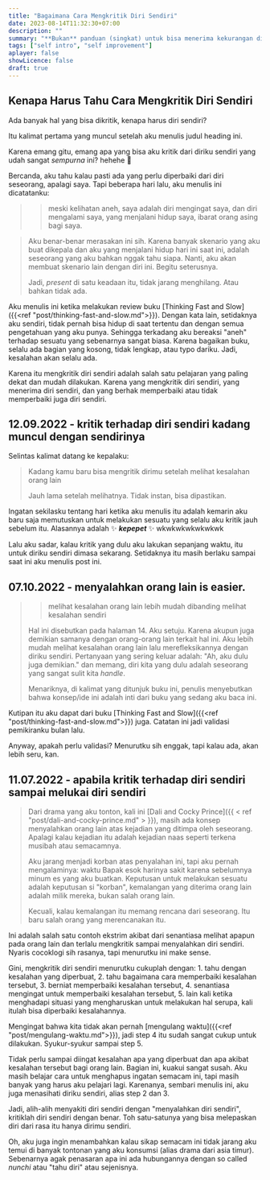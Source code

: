 ```yaml
---
title: "Bagaimana Cara Mengkritik Diri Sendiri"
date: 2023-08-14T11:32:30+07:00
description: "" 
summary: "**Bukan** panduan (singkat) untuk bisa menerima kekurangan diri sendiri."
tags: ["self intro", "self improvement"]
aplayer: false
showLicence: false
draft: true
---
```


## Kenapa Harus Tahu Cara Mengkritik Diri Sendiri

Ada banyak hal yang bisa dikritik, kenapa harus diri sendiri?

Itu kalimat pertama yang muncul setelah aku menulis judul heading ini. 

Karena emang gitu, emang apa yang bisa aku kritik dari diriku sendiri yang udah sangat *sempurna* ini? hehehe :information_desk_person:

Bercanda, aku tahu kalau pasti ada yang perlu diperbaiki dari diri seseorang, apalagi saya. Tapi beberapa hari lalu, aku menulis ini dicatatanku:

>>meski kelihatan aneh, saya adalah diri mengingat saya, dan diri mengalami saya, yang menjalani hidup saya, ibarat orang asing bagi saya.

>Aku benar-benar merasakan ini sih. Karena banyak skenario yang aku buat dikepala dan aku yang menjalani hidup hari ini saat ini, adalah seseorang yang aku bahkan nggak tahu siapa. Nanti, aku akan membuat skenario lain dengan diri ini. Begitu seterusnya.
>
>Jadi, *present* di satu keadaan itu, tidak jarang menghilang. Atau bahkan tidak ada.

Aku menulis ini ketika melakukan review buku [Thinking Fast and Slow]({{<ref "post/thinking-fast-and-slow.md">}}). Dengan kata lain, setidaknya aku sendiri, tidak pernah bisa hidup di saat tertentu dan dengan semua pengetahuan yang aku punya. Sehingga terkadang aku bereaksi "aneh" terhadap sesuatu yang sebenarnya sangat biasa. Karena bagaikan buku, selalu ada bagian yang kosong, tidak lengkap, atau typo dariku. Jadi, kesalahan akan selalu ada.

Karena itu mengkritik diri sendiri adalah salah satu pelajaran yang paling dekat dan mudah dilakukan. Karena yang mengkritik diri sendiri, yang menerima diri sendiri, dan yang berhak memperbaiki atau tidak memperbaiki juga diri sendiri.

## 12.09.2022 - kritik terhadap diri sendiri kadang muncul dengan sendirinya

Selintas kalimat datang ke kepalaku:

>Kadang kamu baru bisa mengritik dirimu setelah melihat kesalahan orang lain
>
>Jauh lama setelah melihatnya. Tidak instan, bisa dipastikan.

Ingatan sekilasku tentang hari ketika aku menulis itu adalah kemarin aku baru saja memutuskan untuk melakukan sesuatu yang selalu aku kritik jauh sebelum itu. Alasannya adalah :sparkles: ***kepepet*** :sparkles: wkwkwkwkwkwkwk

Lalu aku sadar, kalau kritik yang dulu aku lakukan sepanjang waktu, itu untuk diriku sendiri dimasa sekarang. Setidaknya itu masih berlaku sampai saat ini aku menulis post ini.


## 07.10.2022 - menyalahkan orang lain is easier.

>>melihat kesalahan orang lain lebih mudah dibanding melihat kesalahan sendiri
>
>Hal ini disebutkan pada halaman 14. Aku setuju. Karena akupun juga demikian samanya dengan orang-orang lain terkait hal ini. Aku lebih mudah melihat kesalahan orang lain lalu merefleksikannya dengan diriku sendiri. Pertanyaan yang sering keluar adalah: "Ah, aku dulu juga demikian." dan memang, diri kita yang dulu adalah seseorang yang sangat sulit kita *handle*.
>
>Menariknya, di kalimat yang ditunjuk buku ini, penulis menyebutkan bahwa konsep/ide ini adalah inti dari buku yang sedang aku baca ini.

Kutipan itu aku dapat dari buku [Thinking Fast and Slow]({{<ref "post/thinking-fast-and-slow.md">}}) juga. Catatan ini jadi validasi pemikiranku bulan lalu. 

Anyway, apakah perlu validasi? Menurutku sih enggak, tapi kalau ada, akan lebih seru, kan.

## 11.07.2022 - apabila kritik terhadap diri sendiri sampai melukai diri sendiri

> Dari drama yang aku tonton, kali ini [Dali and Cocky Prince]({{ < ref "post/dali-and-cocky-prince.md" > }}), masih ada konsep menyalahkan orang lain atas kejadian yang ditimpa oleh seseorang. Apalagi kalau kejadian itu adalah kejadian naas seperti terkena musibah atau semacamnya.
>
>Aku jarang menjadi korban atas penyalahan ini, tapi aku pernah mengalaminya: waktu Bapak esok harinya sakit karena sebelumnya minum es yang aku buatkan. Keputusan untuk melakukan sesuatu adalah keputusan si "korban", kemalangan yang diterima orang lain adalah milik mereka, bukan salah orang lain.
>
>Kecuali, kalau kemalangan itu memang rencana dari seseorang. Itu baru salah orang yang merencanakan itu.


Ini adalah salah satu contoh ekstrim akibat dari senantiasa melihat apapun pada orang lain dan terlalu mengkritik sampai menyalahkan diri sendiri. Nyaris cocoklogi sih rasanya, tapi menurutku ini make sense. 

Gini, mengkritik diri sendiri menurutku cukuplah dengan:
1\. tahu dengan kesalahan yang diperbuat,
2\. tahu bagaimana cara memperbaiki kesalahan tersebut,
3\. berniat memperbaiki kesalahan tersebut,
4\. senantiasa mengingat untuk memperbaiki kesalahan tersebut,
5\. lain kali ketika menghadapi situasi yang mengharuskan untuk melakukan hal serupa, kali itulah bisa diperbaiki kesalahannya.

Mengingat bahwa kita tidak akan pernah [mengulang waktu]({{<ref "post/mengulang-waktu.md">}}), jadi step 4 itu sudah sangat cukup untuk dilakukan. Syukur-syukur sampai step 5. 

Tidak perlu sampai diingat kesalahan apa yang diperbuat dan apa akibat kesalahan tersebut bagi orang lain. Bagian ini, kuakui sangat susah. Aku masih belajar cara untuk menghapus ingatan semacam ini, tapi masih banyak yang harus aku pelajari lagi. Karenanya, sembari menulis ini, aku juga menasihati diriku sendiri, alias step 2 dan 3. 

Jadi, alih-alih menyakiti diri sendiri dengan "menyalahkan diri sendiri", kritiklah diri sendiri dengan benar. Toh satu-satunya yang bisa melepaskan diri dari rasa itu hanya dirimu sendiri.

Oh, aku juga ingin menambahkan kalau sikap semacam ini tidak jarang aku temui di banyak tontonan yang aku konsumsi (alias drama dari asia timur). Sebenarnya agak penasaran apa ini ada hubungannya dengan so called *nunchi* atau "tahu diri" atau sejenisnya. 